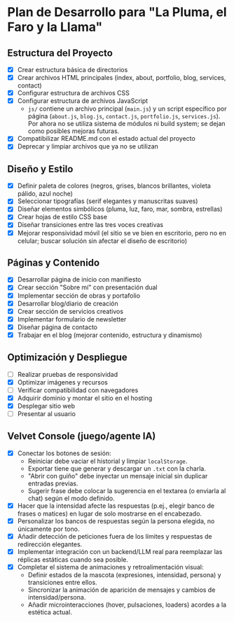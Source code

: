 # Plan de Desarrollo para "La Pluma, el Faro y la Llama"

## Estructura del Proyecto
- [x] Crear estructura básica de directorios
- [x] Crear archivos HTML principales (index, about, portfolio, blog, services, contact)
- [x] Configurar estructura de archivos CSS
- [x] Configurar estructura de archivos JavaScript
  - `js/` contiene un archivo principal (`main.js`) y un script específico
    por página (`about.js`, `blog.js`, `contact.js`, `portfolio.js`,
    `services.js`). Por ahora no se utiliza sistema de módulos ni build
    system; se dejan como posibles mejoras futuras.
- [X] Compatibilizar README.md con el estado actual del proyecto
- [X] Deprecar y limpiar archivos que ya no se utilizan

## Diseño y Estilo
- [x] Definir paleta de colores (negros, grises, blancos brillantes, violeta pálido, azul noche)
- [x] Seleccionar tipografías (serif elegantes y manuscritas suaves)
- [x] Diseñar elementos simbólicos (pluma, luz, faro, mar, sombra, estrellas)
- [x] Crear hojas de estilo CSS base
- [x] Diseñar transiciones entre las tres voces creativas
- [x] Mejorar responsividad móvil (el sitio se ve bien en escritorio, pero no en celular; buscar solución sin afectar el diseño de escritorio)

## Páginas y Contenido
- [x] Desarrollar página de inicio con manifiesto
- [x] Crear sección "Sobre mí" con presentación dual
- [x] Implementar sección de obras y portafolio
- [x] Desarrollar blog/diario de creación
- [x] Crear sección de servicios creativos
- [x] Implementar formulario de newsletter
- [x] Diseñar página de contacto
- [X] Trabajar en el blog (mejorar contenido, estructura y dinamismo)

## Optimización y Despliegue
- [ ] Realizar pruebas de responsividad
- [X] Optimizar imágenes y recursos
- [ ] Verificar compatibilidad con navegadores
- [X] Adquirir dominio y montar el sitio en el hosting
- [X] Desplegar sitio web
- [ ] Presentar al usuario

## Velvet Console (juego/agente IA)
- [x] Conectar los botones de sesión:
  - Reiniciar debe vaciar el historial y limpiar `localStorage`.
  - Exportar tiene que generar y descargar un `.txt` con la charla.
  - "Abrir con guiño" debe inyectar un mensaje inicial sin duplicar entradas previas.
  - Sugerir frase debe colocar la sugerencia en el textarea (o enviarla al chat) según el modo definido.
- [x] Hacer que la intensidad afecte las respuestas (p.ej., elegir banco de frases o matices) en lugar de solo mostrarse en el encabezado.
- [x] Personalizar los bancos de respuestas según la persona elegida, no únicamente por tono.
- [x] Añadir detección de peticiones fuera de los límites y respuestas de redirección elegantes.
- [x] Implementar integración con un backend/LLM real para reemplazar las réplicas estáticas cuando sea posible.
- [x] Completar el sistema de animaciones y retroalimentación visual:
  - Definir estados de la mascota (expresiones, intensidad, persona) y transiciones entre ellos.
  - Sincronizar la animación de aparición de mensajes y cambios de intensidad/persona.
  - Añadir microinteracciones (hover, pulsaciones, loaders) acordes a la estética actual.
